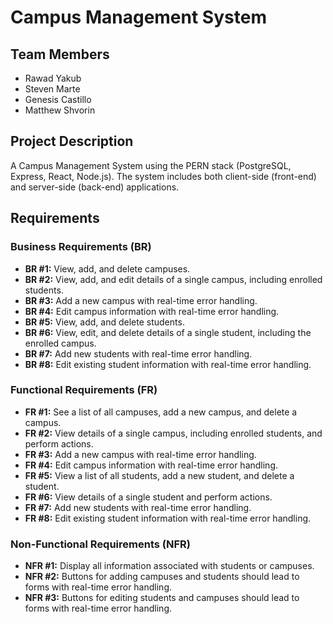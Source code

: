 # Campus Management System

## Team Members
- Rawad Yakub
- Steven Marte
- Genesis Castillo
- Matthew Shvorin

## Project Description
A Campus Management System using the PERN stack (PostgreSQL, Express, React, Node.js). The system includes both client-side (front-end) and server-side (back-end) applications.

## Requirements
### Business Requirements (BR)
- **BR #1:** View, add, and delete campuses.
- **BR #2:** View, add, and edit details of a single campus, including enrolled students.
- **BR #3:** Add a new campus with real-time error handling.
- **BR #4:** Edit campus information with real-time error handling.
- **BR #5:** View, add, and delete students.
- **BR #6:** View, edit, and delete details of a single student, including the enrolled campus.
- **BR #7:** Add new students with real-time error handling.
- **BR #8:** Edit existing student information with real-time error handling.

### Functional Requirements (FR)
- **FR #1:** See a list of all campuses, add a new campus, and delete a campus.
- **FR #2:** View details of a single campus, including enrolled students, and perform actions.
- **FR #3:** Add a new campus with real-time error handling.
- **FR #4:** Edit campus information with real-time error handling.
- **FR #5:** View a list of all students, add a new student, and delete a student.
- **FR #6:** View details of a single student and perform actions.
- **FR #7:** Add new students with real-time error handling.
- **FR #8:** Edit existing student information with real-time error handling.

### Non-Functional Requirements (NFR)
- **NFR #1:** Display all information associated with students or campuses.
- **NFR #2:** Buttons for adding campuses and students should lead to forms with real-time error handling.
- **NFR #3:** Buttons for editing students and campuses should lead to forms with real-time error handling.
